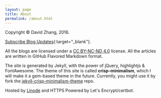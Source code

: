 ```yaml
---
layout: page
title: About
permalink: /about.html
---
```


Copyright &copy; David Zhang, 2016.

[Subscribe Blog Updates](/feed.xml){:target="_blank"}.

All the blogs are licensed under a [CC BY-NC-ND 4.0](http://creativecommons.org/licenses/by-nc-nd/4.0/) license. All the articles are written in GitHub Flavored Markdown format.

The site is generated by Jekyll, with the power of jQuery, highlightjs & FontAwesome. The theme of this site is called __crisp-minimalism__, which I will make it a gem-based theme in the future. Currently, you might use it by fork the [jekyll-crisp-minimalism-theme](https://github.com/crispgm/jekyll-crisp-minimalism-theme) repo.

Hosted by [Linode](https://www.linode.com/?r=b94042abe57498d29cfde051fdf66d94b88d9d6b) and HTTPS Powered by Let's Encrypt/certbot.